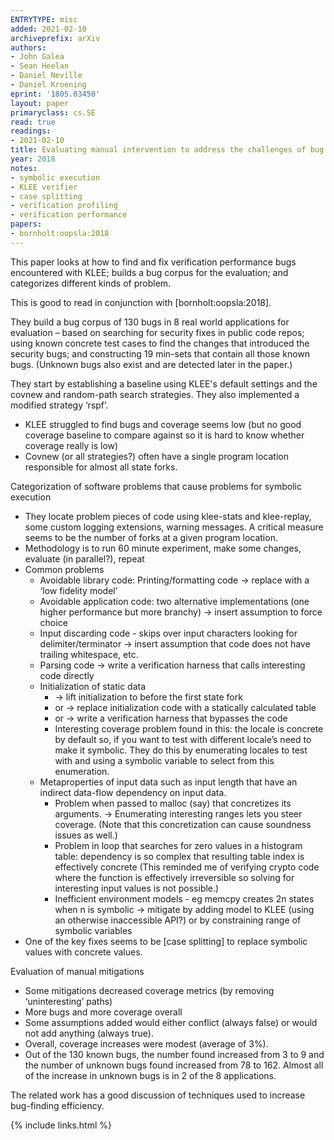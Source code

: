 ```yaml
---
ENTRYTYPE: misc
added: 2021-02-10
archiveprefix: arXiv
authors:
- John Galea
- Sean Heelan
- Daniel Neville
- Daniel Kroening
eprint: '1805.03450'
layout: paper
primaryclass: cs.SE
read: true
readings:
- 2021-02-10
title: Evaluating manual intervention to address the challenges of bug finding with KLEE
year: 2018
notes:
- symbolic execution
- KLEE verifier
- case splitting
- verification profiling
- verification performance
papers:
- bornholt:oopsla:2018
---
```


This paper looks at how to find and fix verification performance bugs
encountered with KLEE; builds a bug corpus for the evaluation; and
categorizes different kinds of problem.

This is good to read in conjunction with [bornholt:oopsla:2018].

They build a bug corpus of 130 bugs in 8 real world applications for evaluation
– based on
searching for security fixes in public code repos;
using known concrete test cases to find the changes that introduced the security bugs;
and constructing 19 min-sets that contain all those known bugs.
(Unknown bugs also exist and are detected later in the paper.)

They start by establishing a baseline using KLEE's default settings and the 
covnew and random-path search strategies.
They also implemented  a modified strategy ‘rspf’.

- KLEE struggled to find bugs and coverage seems low (but no good coverage baseline to compare against
  so it is hard to know whether coverage really is low)
- Covnew (or all strategies?) often have a single program location responsible for almost all state forks.

Categorization of software problems that cause problems for symbolic execution

- They locate problem pieces of code
  using klee-stats and klee-replay, some custom logging extensions, warning messages. A critical measure seems to be the number of forks at a given program location.
- Methodology is to run 60 minute experiment, make some changes, evaluate (in parallel?), repeat
- Common problems
  - Avoidable library code: Printing/formatting code → replace with a ‘low fidelity model’
  - Avoidable application code: two alternative implementations (one higher performance but more branchy) → insert assumption to force choice
  - Input discarding code - skips over input characters looking for delimiter/terminator → insert assumption that code does not have trailing whitespace, etc.
  - Parsing code → write a verification harness that calls interesting code directly
  - Initialization of static data
    - → lift initialization to before the first state fork
    - or → replace initialization code with a statically calculated table
    - or → write a verification harness that bypasses the code
    - Interesting coverage problem found in this: the locale is concrete by default so, if you want to test with different locale’s need to make it symbolic.
      They do this by enumerating locales to test with and using a symbolic variable to select from this enumeration.
  - Metaproperties of input data such as input length that have an indirect data-flow dependency on input data.
    - Problem when passed to malloc (say) that concretizes its arguments. → Enumerating interesting ranges lets you steer coverage.
      (Note that this concretization can cause soundness issues as well.)
    - Problem in loop that searches for zero values in a histogram table: dependency is so complex that resulting table index is effectively concrete
      (This reminded me of verifying crypto code where the function is effectively irreversible so solving for interesting
      input values is not possible.)
    - Inefficient environment models - eg memcpy creates 2n states when n is symbolic → mitigate by adding model to KLEE (using an otherwise inaccessible API?) or by constraining range of symbolic variables
- One of the key fixes seems to be [case splitting] to replace symbolic values with concrete values.

Evaluation of manual mitigations

- Some mitigations decreased coverage metrics (by removing ‘uninteresting’ paths)
- More bugs and more coverage overall
- Some assumptions added would either conflict (always false) or would not add anything (always true).
- Overall, coverage increases were modest (average of 3%).
- Out of the 130 known bugs, the number found increased from 3 to 9 and the number of unknown bugs found increased from 78 to 162. Almost all of the increase in unknown bugs is in 2 of the 8 applications.

The related work has a good discussion of techniques used to increase bug-finding efficiency.

{% include links.html %}
